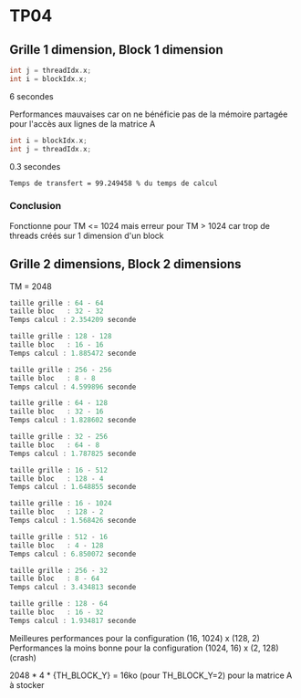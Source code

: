 # TP04

## Grille 1 dimension, Block 1 dimension

```c
int j = threadIdx.x;
int i = blockIdx.x;
```

6 secondes

Performances mauvaises car on ne bénéficie pas de la mémoire partagée pour l'accès aux lignes de la matrice A

```c
int i = blockIdx.x;
int j = threadIdx.x;
```
0.3 secondes

```text
Temps de transfert = 99.249458 % du temps de calcul
```
### Conclusion

Fonctionne pour TM <= 1024 mais erreur pour TM > 1024 car trop de threads créés sur 1 dimension d'un block

## Grille 2 dimensions, Block 2 dimensions

TM = 2048
```c
taille grille : 64 - 64
taille bloc   : 32 - 32
Temps calcul : 2.354209 seconde

taille grille : 128 - 128
taille bloc   : 16 - 16
Temps calcul : 1.885472 seconde

taille grille : 256 - 256
taille bloc   : 8 - 8
Temps calcul : 4.599896 seconde

taille grille : 64 - 128
taille bloc   : 32 - 16
Temps calcul : 1.828602 seconde

taille grille : 32 - 256
taille bloc   : 64 - 8
Temps calcul : 1.787825 seconde

taille grille : 16 - 512
taille bloc   : 128 - 4
Temps calcul : 1.648855 seconde

taille grille : 16 - 1024
taille bloc   : 128 - 2
Temps calcul : 1.568426 seconde

taille grille : 512 - 16
taille bloc   : 4 - 128
Temps calcul : 6.850072 seconde

taille grille : 256 - 32
taille bloc   : 8 - 64
Temps calcul : 3.434813 seconde

taille grille : 128 - 64
taille bloc   : 16 - 32
Temps calcul : 1.934817 seconde
```

Meilleures performances pour la configuration (16, 1024) x (128, 2)
Performances la moins bonne pour la configuration (1024, 16) x (2, 128) (crash)

2048 * 4 * {TH_BLOCK_Y} = 16ko (pour TH_BLOCK_Y=2) pour la matrice A à stocker
